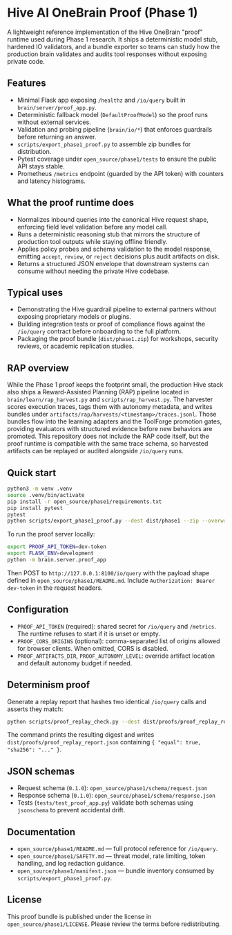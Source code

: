 # Hive AI OneBrain Proof (Phase 1)

A lightweight reference implementation of the Hive OneBrain "proof" runtime used during Phase 1 research. It ships a deterministic model stub, hardened IO validators, and a bundle exporter so teams can study how the production brain validates and audits tool responses without exposing private code.

## Features

- Minimal Flask app exposing `/healthz` and `/io/query` built in `brain/server/proof_app.py`.
- Deterministic fallback model (`DefaultProofModel`) so the proof runs without external services.
- Validation and probing pipeline (`brain/io/*`) that enforces guardrails before returning an answer.
- `scripts/export_phase1_proof.py` to assemble zip bundles for distribution.
- Pytest coverage under `open_source/phase1/tests` to ensure the public API stays stable.
- Prometheus `/metrics` endpoint (guarded by the API token) with counters and latency histograms.

## What the proof runtime does

- Normalizes inbound queries into the canonical Hive request shape, enforcing field level validation before any model call.
- Runs a deterministic reasoning stub that mirrors the structure of production tool outputs while staying offline friendly.
- Applies policy probes and schema validation to the model response, emitting `accept`, `review`, or `reject` decisions plus audit artifacts on disk.
- Returns a structured JSON envelope that downstream systems can consume without needing the private Hive codebase.

## Typical uses

- Demonstrating the Hive guardrail pipeline to external partners without exposing proprietary models or plugins.
- Building integration tests or proof of compliance flows against the `/io/query` contract before onboarding to the full platform.
- Packaging the proof bundle (`dist/phase1.zip`) for workshops, security reviews, or academic replication studies.

## RAP overview

While the Phase 1 proof keeps the footprint small, the production Hive stack also ships a Reward-Assisted Planning (RAP) pipeline located in `brain/learn/rap_harvest.py` and `scripts/rap_harvest.py`. The harvester scores execution traces, tags them with autonomy metadata, and writes bundles under `artifacts/rap/harvests/<timestamp>/traces.jsonl`. Those bundles flow into the learning adapters and the ToolForge promotion gates, providing evaluators with structured evidence before new behaviors are promoted. This repository does not include the RAP code itself, but the proof runtime is compatible with the same trace schema, so harvested artifacts can be replayed or audited alongside `/io/query` runs.

## Quick start

```bash
python3 -m venv .venv
source .venv/bin/activate
pip install -r open_source/phase1/requirements.txt
pip install pytest
pytest
python scripts/export_phase1_proof.py --dest dist/phase1 --zip --overwrite
```

To run the proof server locally:

```bash
export PROOF_API_TOKEN=dev-token
export FLASK_ENV=development
python -m brain.server.proof_app
```

Then POST to `http://127.0.0.1:8100/io/query` with the payload shape defined in `open_source/phase1/README.md`. Include `Authorization: Bearer dev-token` in the request headers.

## Configuration

- `PROOF_API_TOKEN` (required): shared secret for `/io/query` and `/metrics`. The runtime refuses to start if it is unset or empty.
- `PROOF_CORS_ORIGINS` (optional): comma-separated list of origins allowed for browser clients. When omitted, CORS is disabled.
- `PROOF_ARTIFACTS_DIR`, `PROOF_AUTONOMY_LEVEL`: override artifact location and default autonomy budget if needed.

## Determinism proof

Generate a replay report that hashes two identical `/io/query` calls and asserts they match:

```bash
python scripts/proof_replay_check.py --dest dist/proofs/proof_replay_report.json
```

The command prints the resulting digest and writes `dist/proofs/proof_replay_report.json` containing `{ "equal": true, "sha256": "..." }`.

## JSON schemas

- Request schema (`0.1.0`): `open_source/phase1/schema/request.json`
- Response schema (`0.1.0`): `open_source/phase1/schema/response.json`
- Tests (`tests/test_proof_app.py`) validate both schemas using `jsonschema` to prevent accidental drift.

## Documentation

- `open_source/phase1/README.md` — full protocol reference for `/io/query`.
- `open_source/phase1/SAFETY.md` — threat model, rate limiting, token handling, and log redaction guidance.
- `open_source/phase1/manifest.json` — bundle inventory consumed by `scripts/export_phase1_proof.py`.

## License

This proof bundle is published under the license in `open_source/phase1/LICENSE`. Please review the terms before redistributing.
